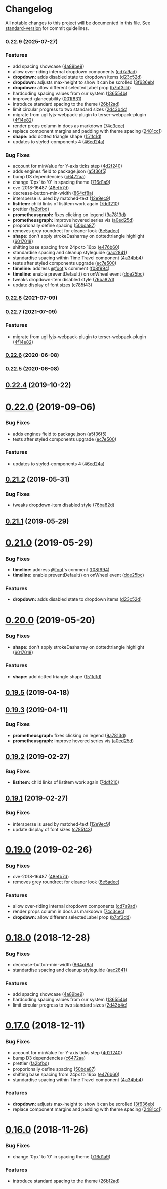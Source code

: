 # Changelog

All notable changes to this project will be documented in this file. See [standard-version](https://github.com/conventional-changelog/standard-version) for commit guidelines.

### 0.22.9 (2025-07-27)


### Features

* add spacing showcase ([4a89be9](https://github.com/weaveworks/ui-components/commit/4a89be98c54ef81fe4d7c0e8880a98506c3f5657))
* allow over-riding internal dropdown components ([cd7a9ad](https://github.com/weaveworks/ui-components/commit/cd7a9ad310acbeccac1cddced8e05ba9283ab268))
* **dropdown:** adds disabled state to dropdown items ([d23c52d](https://github.com/weaveworks/ui-components/commit/d23c52dda7dbb93f1922e30b11f87bd24a222eef))
* **dropdown:** adjusts max-height to show it can be scrolled ([3f636eb](https://github.com/weaveworks/ui-components/commit/3f636eb3c707f7accf3447ad8096908b28fd76cd))
* **dropdown:** allow different selectedLabel prop ([b7bf3dd](https://github.com/weaveworks/ui-components/commit/b7bf3dddf5363f450f532cc82951bf642ae9af7e))
* hardcoding spacing values from our system ([136554b](https://github.com/weaveworks/ui-components/commit/136554bdd0d1f84fb2bf749568e8202c34a9a05e))
* improved-glanceability ([001f831](https://github.com/weaveworks/ui-components/commit/001f831ca8f8ad05f637da454a8b7c0c8893160a))
* introduce standard spacing to the theme ([26b12ad](https://github.com/weaveworks/ui-components/commit/26b12ada5f345cfe373e845a87ff520cf2620b30))
* limit circular progress to two standard sizes ([2d43b4c](https://github.com/weaveworks/ui-components/commit/2d43b4c7b2bdd231e3299d78be42263da887b243))
* migrate from uglifyjs-webpack-plugin to terser-webpack-plugin ([4f14e82](https://github.com/weaveworks/ui-components/commit/4f14e82b9bae4d1ee856f172575cdc28c9bdfebd))
* render props column in docs as markdown ([74c3cec](https://github.com/weaveworks/ui-components/commit/74c3cec47783d1cb6d2b6065faff8ca0866d2119))
* replace component margins and padding with theme spacing ([2481cc1](https://github.com/weaveworks/ui-components/commit/2481cc167bd3687a2f94f19ac1cb07a4b5a9a1ff))
* **shape:** add dotted triangle shape ([151fc1d](https://github.com/weaveworks/ui-components/commit/151fc1dffa630da153a5d025bfe0ec1ade663bfe))
* updates to styled-components 4 ([46ed24a](https://github.com/weaveworks/ui-components/commit/46ed24ada1567c9c380e41d2e5d49657a8b68d32))


### Bug Fixes

* account for minValue for Y-axis ticks step ([4d2f240](https://github.com/weaveworks/ui-components/commit/4d2f24034fe64557f67917bb23b484b944c5f2f1))
* adds engines field to package.json ([a5f36f5](https://github.com/weaveworks/ui-components/commit/a5f36f587aa16cda3da8219f61ed168c4cd4baf8))
* bump D3 dependencies ([c6472aa](https://github.com/weaveworks/ui-components/commit/c6472aa71c8939a25a8116475f34ccf87554583a))
* change '0px' to '0' in spacing theme ([716d1a9](https://github.com/weaveworks/ui-components/commit/716d1a9fab25907364fd07830ea951670cb47d8d))
* cve-2018-16487 ([48efb7d](https://github.com/weaveworks/ui-components/commit/48efb7d3d0d1572335aaa2f4c5a51b24386d2c97))
* decrease-button-min-width ([864cf8a](https://github.com/weaveworks/ui-components/commit/864cf8a21b978fde52536d98a76cc27dff5c7b5e))
* intersperse is used by matched-text ([12e9ec9](https://github.com/weaveworks/ui-components/commit/12e9ec9b476ddb4d588ee743945b12514486bcdf))
* **listitem:** child links of listitem work again ([7ddf210](https://github.com/weaveworks/ui-components/commit/7ddf21023c7b93aa389a877c5a7b12c9295c87eb))
* prettier ([fa2bfbd](https://github.com/weaveworks/ui-components/commit/fa2bfbd9a32247a0ed3f0bfe8ea31645263db8e9))
* **prometheusgraph:** fixes clicking on legend ([9a7813d](https://github.com/weaveworks/ui-components/commit/9a7813d2fa3df339e36bb5f6998af0d21ef4ae23))
* **prometheusgraph:** improve hovered series vis ([a0ed25d](https://github.com/weaveworks/ui-components/commit/a0ed25d5e09e1927a9ad73c429791e8746a27df6))
* proporionally define spacing ([50bda87](https://github.com/weaveworks/ui-components/commit/50bda871fe0b7ffd18de054db6186d1ee6941a95))
* removes grey roundrect for cleaner look ([6e5adec](https://github.com/weaveworks/ui-components/commit/6e5adecd11f905a20d9495b9529b6a47f9fb7569))
* **shape:** don't apply strokeDasharray on dottedtriangle highlight ([6017018](https://github.com/weaveworks/ui-components/commit/6017018f832c9faa3c20811e155f500abda5ac3e))
* shifting base spacing from 24px to 16px ([e476b60](https://github.com/weaveworks/ui-components/commit/e476b60f20f1c6adcd8ef6e7ba120bab746521de))
* standardise spacing and cleanup styleguide ([aac2841](https://github.com/weaveworks/ui-components/commit/aac284147981b7789179b3fde9c1907bf96dc8e1))
* standardise spacing within Time Travel component ([4a34bb4](https://github.com/weaveworks/ui-components/commit/4a34bb48831839d44fae2d5a0451345988dc0f68))
* tests after styled components upgrade ([ec7e500](https://github.com/weaveworks/ui-components/commit/ec7e5004a317badcde7374536dc3e95d06381d11))
* **timeline:** address [@foot](https://github.com/foot)'s comment ([f08f994](https://github.com/weaveworks/ui-components/commit/f08f994307ab18971a5bd831de8d891d16972ece))
* **timeline:** enable preventDefault() on onWheel event ([dde25bc](https://github.com/weaveworks/ui-components/commit/dde25bca954e245ebeacc6f38a68afd911b02012))
* tweaks dropdown-item disabled style ([76ba82d](https://github.com/weaveworks/ui-components/commit/76ba82d592f5d14a6f551af1ed9dbd24cb36c9a8))
* update display of font sizes ([c785f43](https://github.com/weaveworks/ui-components/commit/c785f4374490ecd690e4986f83edf0a01cd10e1f))

### [0.22.8](https://github.com/weaveworks/ui-components/compare/v0.22.7...v0.22.8) (2021-07-09)

### [0.22.7](https://github.com/weaveworks/ui-components/compare/v0.22.6...v0.22.7) (2021-07-09)


### Features

* migrate from uglifyjs-webpack-plugin to terser-webpack-plugin ([4f14e82](https://github.com/weaveworks/ui-components/commit/4f14e82b9bae4d1ee856f172575cdc28c9bdfebd))

### [0.22.6](https://github.com/weaveworks/ui-components/compare/v0.22.5...v0.22.6) (2020-06-08)

### [0.22.5](https://github.com/weaveworks/ui-components/compare/v0.22.4...v0.22.5) (2020-06-08)

<a name="0.22.4"></a>
## [0.22.4](https://github.com/weaveworks/ui-components/compare/v0.22.0...v0.22.4) (2019-10-22)



<a name="0.22.0"></a>
# [0.22.0](https://github.com/weaveworks/ui-components/compare/v0.21.2...v0.22.0) (2019-09-06)


### Bug Fixes

* adds engines field to package.json ([a5f36f5](https://github.com/weaveworks/ui-components/commit/a5f36f5))
* tests after styled components upgrade ([ec7e500](https://github.com/weaveworks/ui-components/commit/ec7e500))


### Features

* updates to styled-components 4 ([46ed24a](https://github.com/weaveworks/ui-components/commit/46ed24a))



<a name="0.21.2"></a>
## [0.21.2](https://github.com/weaveworks/ui-components/compare/v0.21.1...v0.21.2) (2019-05-31)


### Bug Fixes

* tweaks dropdown-item disabled style ([76ba82d](https://github.com/weaveworks/ui-components/commit/76ba82d))



<a name="0.21.1"></a>
## [0.21.1](https://github.com/weaveworks/ui-components/compare/v0.21.0...v0.21.1) (2019-05-29)



<a name="0.21.0"></a>
# [0.21.0](https://github.com/weaveworks/ui-components/compare/v0.20.0...v0.21.0) (2019-05-29)


### Bug Fixes

* **timeline:** address [@foot](https://github.com/foot)'s comment ([f08f994](https://github.com/weaveworks/ui-components/commit/f08f994))
* **timeline:** enable preventDefault() on onWheel event ([dde25bc](https://github.com/weaveworks/ui-components/commit/dde25bc))


### Features

* **dropdown:** adds disabled state to dropdown items ([d23c52d](https://github.com/weaveworks/ui-components/commit/d23c52d))



<a name="0.20.0"></a>
# [0.20.0](https://github.com/weaveworks/ui-components/compare/v0.19.5...v0.20.0) (2019-05-20)


### Bug Fixes

* **shape:** don't apply strokeDasharray on dottedtriangle highlight ([6017018](https://github.com/weaveworks/ui-components/commit/6017018))


### Features

* **shape:** add dotted triangle shape ([151fc1d](https://github.com/weaveworks/ui-components/commit/151fc1d))



<a name="0.19.5"></a>
## [0.19.5](https://github.com/weaveworks/ui-components/compare/v0.19.4...v0.19.5) (2019-04-18)



<a name="0.19.3"></a>
## [0.19.3](https://github.com/weaveworks/ui-components/compare/v0.19.2...v0.19.3) (2019-04-11)


### Bug Fixes

* **prometheusgraph:** fixes clicking on legend ([9a7813d](https://github.com/weaveworks/ui-components/commit/9a7813d))
* **prometheusgraph:** improve hovered series vis ([a0ed25d](https://github.com/weaveworks/ui-components/commit/a0ed25d))



<a name="0.19.2"></a>
## [0.19.2](https://github.com/weaveworks/ui-components/compare/v0.19.1...v0.19.2) (2019-02-27)


### Bug Fixes

* **listitem:** child links of listitem work again ([7ddf210](https://github.com/weaveworks/ui-components/commit/7ddf210))



<a name="0.19.1"></a>
## [0.19.1](https://github.com/weaveworks/ui-components/compare/v0.19.0...v0.19.1) (2019-02-27)


### Bug Fixes

* intersperse is used by matched-text ([12e9ec9](https://github.com/weaveworks/ui-components/commit/12e9ec9))
* update display of font sizes ([c785f43](https://github.com/weaveworks/ui-components/commit/c785f43))



<a name="0.19.0"></a>
# [0.19.0](https://github.com/weaveworks/ui-components/compare/v0.18.0...v0.19.0) (2019-02-26)


### Bug Fixes

* cve-2018-16487 ([48efb7d](https://github.com/weaveworks/ui-components/commit/48efb7d))
* removes grey roundrect for cleaner look ([6e5adec](https://github.com/weaveworks/ui-components/commit/6e5adec))


### Features

* allow over-riding internal dropdown components ([cd7a9ad](https://github.com/weaveworks/ui-components/commit/cd7a9ad))
* render props column in docs as markdown ([74c3cec](https://github.com/weaveworks/ui-components/commit/74c3cec))
* **dropdown:** allow different selectedLabel prop ([b7bf3dd](https://github.com/weaveworks/ui-components/commit/b7bf3dd))



<a name="0.18.0"></a>
# [0.18.0](https://github.com/weaveworks/ui-components/compare/v0.17.0...v0.18.0) (2018-12-28)


### Bug Fixes

* decrease-button-min-width ([864cf8a](https://github.com/weaveworks/ui-components/commit/864cf8a))
* standardise spacing and cleanup styleguide ([aac2841](https://github.com/weaveworks/ui-components/commit/aac2841))


### Features

* add spacing showcase ([4a89be9](https://github.com/weaveworks/ui-components/commit/4a89be9))
* hardcoding spacing values from our system ([136554b](https://github.com/weaveworks/ui-components/commit/136554b))
* limit circular progress to two standard sizes ([2d43b4c](https://github.com/weaveworks/ui-components/commit/2d43b4c))



<a name="0.17.0"></a>
# [0.17.0](https://github.com/weaveworks/ui-components/compare/v0.16.0...v0.17.0) (2018-12-11)


### Bug Fixes

* account for minValue for Y-axis ticks step ([4d2f240](https://github.com/weaveworks/ui-components/commit/4d2f240))
* bump D3 dependencies ([c6472aa](https://github.com/weaveworks/ui-components/commit/c6472aa))
* prettier ([fa2bfbd](https://github.com/weaveworks/ui-components/commit/fa2bfbd))
* proporionally define spacing ([50bda87](https://github.com/weaveworks/ui-components/commit/50bda87))
* shifting base spacing from 24px to 16px ([e476b60](https://github.com/weaveworks/ui-components/commit/e476b60))
* standardise spacing within Time Travel component ([4a34bb4](https://github.com/weaveworks/ui-components/commit/4a34bb4))


### Features

* **dropdown:** adjusts max-height to show it can be scrolled ([3f636eb](https://github.com/weaveworks/ui-components/commit/3f636eb))
* replace component margins and padding with theme spacing ([2481cc1](https://github.com/weaveworks/ui-components/commit/2481cc1))



<a name="0.16.0"></a>
# [0.16.0](https://github.com/weaveworks/ui-components/compare/v0.15.2...v0.16.0) (2018-11-26)


### Bug Fixes

* change '0px' to '0' in spacing theme ([716d1a9](https://github.com/weaveworks/ui-components/commit/716d1a9))


### Features

* introduce standard spacing to the theme ([26b12ad](https://github.com/weaveworks/ui-components/commit/26b12ad))
